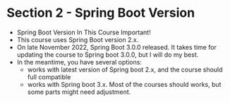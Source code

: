 # Section 2 - Spring Boot Version

- Spring Boot Version In This Course Important!
- This course uses Spring Boot version 2.x.
- On late November 2022, Spring Boot 3.0.0 released. It takes time for updating the course to Spring boot 3.0.0, but I will do my best.
- In the meantime, you have several options:
    - works with latest version of Spring boot 2.x, and the course should full compatible
    - works with Spring boot 3.x. Most of the courses should works, but some parts might need adjustment.